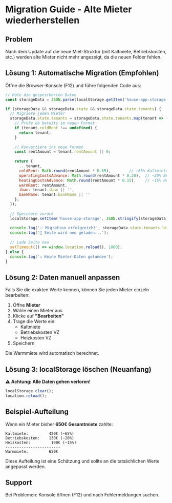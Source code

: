 # Migration Guide - Alte Mieter wiederherstellen

## Problem
Nach dem Update auf die neue Miet-Struktur (mit Kaltmiete, Betriebskosten, etc.) werden alte Mieter nicht mehr angezeigt, da die neuen Felder fehlen.

## Lösung 1: Automatische Migration (Empfohlen)

Öffne die Browser-Konsole (F12) und führe folgenden Code aus:

```javascript
// Hole die gespeicherten Daten
const storageData = JSON.parse(localStorage.getItem('house-app-storage'));

if (storageData && storageData.state && storageData.state.tenants) {
  // Migriere jeden Mieter
  storageData.state.tenants = storageData.state.tenants.map(tenant => {
    // Prüfe ob bereits im neuen Format
    if (tenant.coldRent !== undefined) {
      return tenant;
    }
    
    // Konvertiere ins neue Format
    const rentAmount = tenant.rentAmount || 0;
    
    return {
      ...tenant,
      coldRent: Math.round(rentAmount * 0.65),        // ~65% Kaltmiete
      operatingCostsAdvance: Math.round(rentAmount * 0.20),  // ~20% Betriebskosten
      heatingCostsAdvance: Math.round(rentAmount * 0.15),    // ~15% Heizkosten
      warmRent: rentAmount,
      iban: tenant.iban || '',
      bankName: tenant.bankName || ''
    };
  });
  
  // Speichere zurück
  localStorage.setItem('house-app-storage', JSON.stringify(storageData));
  
  console.log('✅ Migration erfolgreich!', storageData.state.tenants.length, 'Mieter migriert');
  console.log('🔄 Seite wird neu geladen...');
  
  // Lade Seite neu
  setTimeout(() => window.location.reload(), 1000);
} else {
  console.log('⚠️ Keine Mieter-Daten gefunden');
}
```

## Lösung 2: Daten manuell anpassen

Falls Sie die exakten Werte kennen, können Sie jeden Mieter einzeln bearbeiten:

1. Öffne **Mieter**
2. Wähle einen Mieter aus
3. Klicke auf **"Bearbeiten"**
4. Trage die Werte ein:
   - Kaltmiete
   - Betriebskosten VZ
   - Heizkosten VZ
5. Speichern

Die Warmmiete wird automatisch berechnet.

## Lösung 3: localStorage löschen (Neuanfang)

⚠️ **Achtung: Alle Daten gehen verloren!**

```javascript
localStorage.clear();
location.reload();
```

## Beispiel-Aufteilung

Wenn ein Mieter bisher **650€ Gesamtmiete** zahlte:

```
Kaltmiete:         420€ (~65%)
Betriebskosten:    130€ (~20%)
Heizkosten:         100€ (~15%)
------------------------
Warmmiete:         650€
```

Diese Aufteilung ist eine Schätzung und sollte an die tatsächlichen Werte angepasst werden.

## Support

Bei Problemen: Konsole öffnen (F12) und nach Fehlermeldungen suchen.
